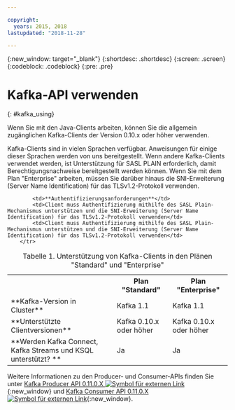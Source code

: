 ```yaml
---

copyright:
  years: 2015, 2018
lastupdated: "2018-11-28"

---
```


{:new_window: target="_blank"}
{:shortdesc: .shortdesc}
{:screen: .screen}
{:codeblock: .codeblock}
{:pre: .pre}

# Kafka-API verwenden
{: #kafka_using}

Wenn Sie mit den Java-Clients arbeiten, können Sie die allgemein zugänglichen Kafka-Clients der Version 0.10.x oder höher verwenden. 

Kafka-Clients sind in vielen Sprachen verfügbar. Anweisungen für einige dieser Sprachen werden von uns bereitgestellt. Wenn andere Kafka-Clients verwendet werden, ist Unterstützung für SASL PLAIN erforderlich, damit Berechtigungsnachweise bereitgestellt werden können. Wenn Sie mit dem Plan "Enterprise" arbeiten, müssen Sie darüber hinaus die SNI-Erweiterung (Server Name Identification) für das TLSv1.2-Protokoll verwenden.

<table>
    <caption>Tabelle 1. Unterstützung von Kafka-Clients in den Plänen "Standard" und "Enterprise"</caption>
      <tr>
	        <th></th>
		    <th>Plan "Standard"</th>
		    <th>Plan "Enterprise"</th>
        </tr>
	  		<tr>
			<td>**Kafka-Version in Cluster**</td>
			<td>Kafka 1.1</td>
			<td>Kafka 1.1</td>
		</tr>
	  		<tr>
			<td>**Unterstützte Clientversionen**</td>
			<td>Kafka 0.10.x oder höher</td>
			<td>Kafka 0.10.x oder höher</td>
		</tr>
		<tr>
			<td>**Werden Kafka Connect, Kafka Streams und KSQL unterstützt? **</td>
			<td>Ja</td>
			<td>Ja</td>
		</tr>

			<td>**Authentifizierungsanforderungen**</td>
			<td>Client muss Authentifizierung mithilfe des SASL Plain-Mechanismus unterstützen und die SNI-Erweiterung (Server Name Identification) für das TLSv1.2-Protokoll verwenden</td>
			<td>Client muss Authentifizierung mithilfe des SASL Plain-Mechanismus unterstützen und die SNI-Erweiterung (Server Name Identification) für das TLSv1.2-Protokoll verwenden</td>
		</tr>

</table>

Weitere Informationen zu den Producer- und Consumer-APIs finden Sie unter
[Kafka Producer API 0.11.0.X ![Symbol für externen Link](../../icons/launch-glyph.svg "Symbol für externen Link")](http://kafka.apache.org/0110/javadoc/index.html?org/apache/kafka/clients/producer/KafkaProducer.html){:new_window} und
[Kafka Consumer API 0.11.0.X ![Symbol für externen Link](../../icons/launch-glyph.svg "Symbol für externen Link")](http://kafka.apache.org/0110/javadoc/index.html?org/apache/kafka/clients/consumer/KafkaConsumer.html){:new_window}. 

